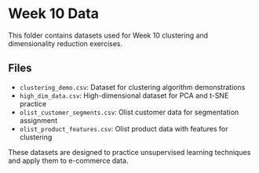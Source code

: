 # Week 10 Data

This folder contains datasets used for Week 10 clustering and dimensionality reduction exercises.

## Files
- `clustering_demo.csv`: Dataset for clustering algorithm demonstrations
- `high_dim_data.csv`: High-dimensional dataset for PCA and t-SNE practice
- `olist_customer_segments.csv`: Olist customer data for segmentation assignment
- `olist_product_features.csv`: Olist product data with features for clustering

These datasets are designed to practice unsupervised learning techniques and apply them to e-commerce data.
